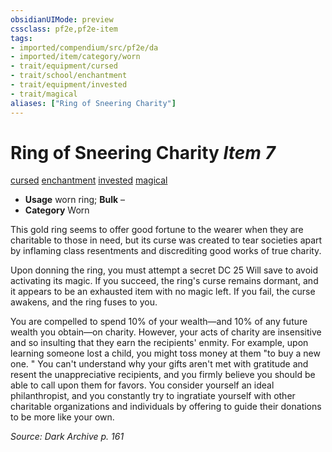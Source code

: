 ```yaml
---
obsidianUIMode: preview
cssclass: pf2e,pf2e-item
tags:
- imported/compendium/src/pf2e/da
- imported/item/category/worn
- trait/equipment/cursed
- trait/school/enchantment
- trait/equipment/invested
- trait/magical
aliases: ["Ring of Sneering Charity"]
---
```

# Ring of Sneering Charity *Item 7*  
[cursed](cursed-gmg.md)  [enchantment](enchantment.md)  [invested](invested.md)  [magical](magical.md)  

- **Usage** worn ring; **Bulk** –
- **Category** Worn

This gold ring seems to offer good fortune to the wearer when they are charitable to those in need, but its curse was created to tear societies apart by inflaming class resentments and discrediting good works of true charity.

Upon donning the ring, you must attempt a secret DC 25 Will save to avoid activating its magic. If you succeed, the ring's curse remains dormant, and it appears to be an exhausted item with no magic left. If you fail, the curse awakens, and the ring fuses to you.

You are compelled to spend 10% of your wealth—and 10% of any future wealth you obtain—on charity. However, your acts of charity are insensitive and so insulting that they earn the recipients' enmity. For example, upon learning someone lost a child, you might toss money at them "to buy a new one. " You can't understand why your gifts aren't met with gratitude and resent the unappreciative recipients, and you firmly believe you should be able to call upon them for favors. You consider yourself an ideal philanthropist, and you constantly try to ingratiate yourself with other charitable organizations and individuals by offering to guide their donations to be more like your own.

*Source: Dark Archive p. 161*